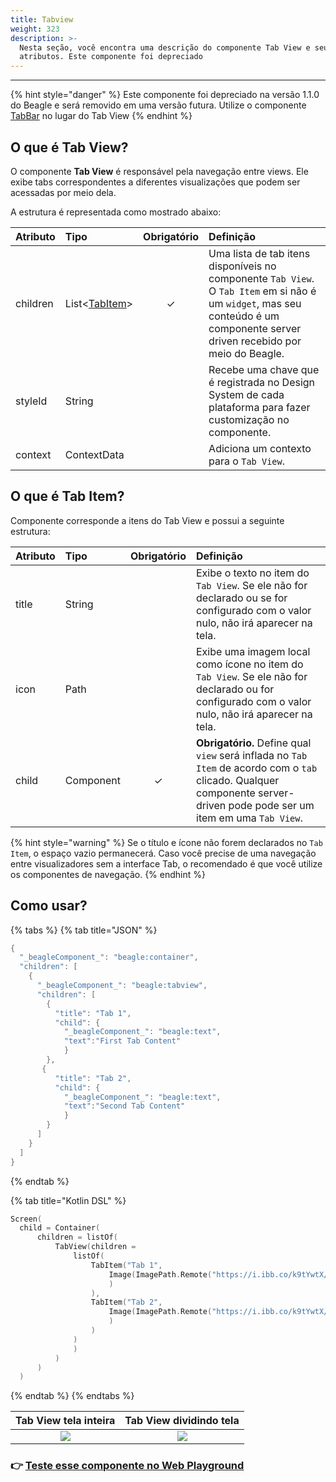 ```yaml
---
title: Tabview
weight: 323
description: >-
  Nesta seção, você encontra uma descrição do componente Tab View e seus
  atributos. Este componente foi depreciado
---
```


---

{% hint style="danger" %}
Este componente foi depreciado na versão 1.1.0 do Beagle e será removido em uma versão futura. Utilize o componente [TabBar](tab-bar.md) no lugar do Tab View
{% endhint %}

## O que é Tab View?

O componente **Tab View** é responsável pela navegação entre views. Ele exibe tabs correspondentes a diferentes visualizações que podem ser acessadas por meio dela.

A estrutura é representada como mostrado abaixo: 

| **Atributo** | **Tipo** | Obrigatório | **Definição** |
| :--- | :--- | :---: | :--- |
| children | List&lt;[TabItem](tabview.md#definicao-tabitem)&gt; | ✓ | Uma lista de tab itens disponíveis no componente `Tab View`. O `Tab Item` em si não é um `widget`, mas seu conteúdo é um componente server driven recebido por meio do Beagle.  |
| styleId | String |    | Recebe uma chave que é registrada no Design System de cada plataforma para fazer customização no componente. |
| context | ContextData |  | Adiciona um contexto para o `Tab View`. |

## O que é Tab **Item?**

Componente corresponde a itens do Tab View e possui a seguinte estrutura: 

| **Atributo** | **Tipo** | Obrigatório | **Definição** |
| :--- | :--- | :---: | :--- |
| title | String |   | Exibe o texto no item do `Tab View`. Se ele não for declarado ou se for configurado com o valor nulo, não irá aparecer na tela.  |
| icon | Path |   | Exibe uma imagem local como ícone no item do `Tab View`. Se ele não for declarado ou for configurado com o valor nulo, não irá aparecer na tela.  |
| child | Component | ✓ | **Obrigatório.** Define qual `view` será inflada no `Tab Item` de acordo com o `tab` clicado. Qualquer componente server-driven pode pode ser um item em uma `Tab View`. |

{% hint style="warning" %}
Se o título e ícone não forem declarados no `Tab Item`, o espaço vazio permanecerá. Caso você precise de uma navegação entre visualizadores sem a interface Tab, o recomendado é que você utilize os componentes de navegação. 
{% endhint %}

## Como usar?

{% tabs %}
{% tab title="JSON" %}
```kotlin
{
  "_beagleComponent_": "beagle:container",
  "children": [
    {
      "_beagleComponent_": "beagle:tabview",
      "children": [
        {
          "title": "Tab 1",
          "child": {
            "_beagleComponent_": "beagle:text",
            "text":"First Tab Content"
            }
        },
       {
          "title": "Tab 2",
          "child": {
            "_beagleComponent_": "beagle:text",
            "text":"Second Tab Content"
            }
        }
      ]
    }
  ]
}
```
{% endtab %}

{% tab title="Kotlin DSL" %}
```kotlin
Screen(
  child = Container(
      children = listOf(
          TabView(children =
              listOf(
                  TabItem("Tab 1",
                      Image(ImagePath.Remote("https://i.ibb.co/k9tYwtX/selo-do-exemplo-28420393.jpg")
                      )
                  ),
                  TabItem("Tab 2",
                      Image(ImagePath.Remote("https://i.ibb.co/k9tYwtX/selo-do-exemplo-28420393.jpg")
                      )
                  )
              )
              )
          )
      )
  )
```
{% endtab %}
{% endtabs %}

| Tab View tela inteira | Tab View dividindo tela |
| :---: | :---: |
| ![](../../../.gitbook/assets/beagle-tab-view.gif) | ![](../../../.gitbook/assets/beagle-tab-view-meia-tela.gif) |

### 👉 [Teste esse componente no Web Playground](https://beagle-playground.netlify.app/#/demo/default-components/tabview.json)
